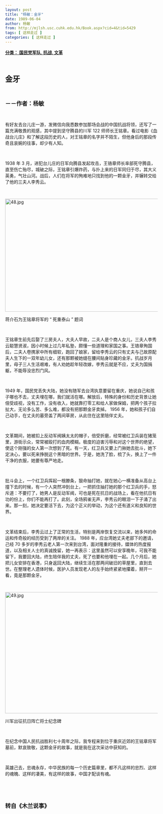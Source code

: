 ```yaml
---
layout: post
title: "杨敏：金牙"
date: 1989-06-04
author: 杨敏
from: http://mjlsh.usc.cuhk.edu.hk/Book.aspx?cid=4&tid=5429
tags: [ 这样走过 ]
categories: [ 这样走过 ]
---
```


<div style="margin: 15px 10px 10px 0px;">
 <div>
  <span id="ctl00_ContentPlaceHolder1_chapter1_SubjectLabel" style="font-weight:bold;text-decoration:underline;">
   分类： 国民党军队, 抗战, 文革
  </span>
 </div>
 <p class="p1">
  <b>
   <font size="5">
    <span class="s1">
    </span>
    <br/>
   </font>
  </b>
 </p>
 <p class="p2">
  <span class="s1">
   <b>
    <font size="5">
     金牙
    </font>
   </b>
  </span>
 </p>
 <p class="p1">
  <b>
   <font size="4">
    <span class="s1">
    </span>
    <br/>
   </font>
  </b>
 </p>
 <p class="p2">
  <span class="s1">
   <b>
    <font size="4">
     －－作者：杨敏
    </font>
   </b>
  </span>
 </p>
 <p class="p1">
  <span class="s1">
  </span>
  <br/>
 </p>
 <p class="p2">
  <span class="s1">
   有好友去台儿庄一游，发微信向我悉数参加那场会战的中国抗战将领，还写了一篇充满敬畏的观感，其中提到坚守腾县的川军
  </span>
  <span class="s2">
   122
  </span>
  <span class="s1">
   师师长王铭章。看过电影《血战台儿庄》和了解这段历史的人，对王铭章的名字并不陌生，但他身后的那段传奇且哀婉的往事，却少有人知。
  </span>
 </p>
 <p class="p1">
  <span class="s1">
  </span>
  <br/>
 </p>
 <p class="p2">
  <span class="s2">
   1938
  </span>
  <span class="s1">
   年
  </span>
  <span class="s2">
   3
  </span>
  <span class="s1">
   月，进犯台儿庄的日军向腾县发起攻击，王铬章师长率部死守腾县，直至伤亡殆尽，城破之际，王铭章引爆炸药，与扑上来的日军同归于尽，其大义英勇，气壮山河。战后，人们在将军的殉难地只找到他的一颗金牙，并辗转交给了他的三夫人李秀云。
  </span>
 </p>
 <p class="p1">
  <span class="s1">
  </span>
  <br/>
 </p>
 <p class="p3">
  <span class="s1">
   <img alt="48.jpg" border="0" height="364" src="/medias/contents/5429/48.jpg" width="550"/>
  </span>
 </p>
 <p class="p2">
  <span class="s1">
   蒋介石为王铭章将军的
  </span>
  <span class="s2">
   “
  </span>
  <span class="s1">
   死重泰山
  </span>
  <span class="s2">
   ”
  </span>
  <span class="s1">
   题词
  </span>
 </p>
 <p class="p1">
  <span class="s1">
  </span>
  <br/>
 </p>
 <p class="p2">
  <span class="s1">
   王铭章生前先后娶了三房夫人，大夫人早故，二夫人是个商人女儿，三夫人李秀云聪慧贤淑，因小时候上过几年私塾，颇懂一些道理和家国之事。王铬章殉国后，二夫人卷携家中所有细软，跑回了娘家，留给李秀云的只有丈夫与己故原配夫人生下的一双年幼儿女，还有那颗被她缝在腰间贴身珍藏的金牙。抗战岁月里，母子三人生活艰难，有人劝她趁年轻改嫁，李秀云就是不应，丈夫为国捐躯，不能辱没忠烈门风。
  </span>
 </p>
 <p class="p1">
  <span class="s1">
  </span>
  <br/>
 </p>
 <p class="p2">
  <span class="s2">
   1949
  </span>
  <span class="s1">
   年，国民党丢失大陆，她没有随军去台湾执意要留在重庆，她说自己和孩子哪也不去，丈夫埋在哪，我们就活在哪。解放后，特殊的身份和历史背景让她倍受歧视，没有工作，没有收入，她就靠打零工和给人家做保姆，把两个孩子拉扯大，无论多么苦、多么难，都没有把那颗金牙卖掉。
  </span>
  <span class="s2">
   1956
  </span>
  <span class="s1">
   年，她和孩子们自己动手，在丈夫的墓旁盖了两间草房，从此住在这里陪伴丈夫。
  </span>
 </p>
 <p class="p1">
  <span class="s1">
  </span>
  <br/>
 </p>
 <p class="p2">
  <span class="s1">
   文革期间，她被扣上反动军阀姨太太的帽子，倍受折磨，经常被红卫兵装在猪笼里，游街示众，常常被殴打的血肉模糊。极度的迫害污辱和对这个世界的绝望，使这个刚强的女人第一次想到了死。有一天，红卫兵又要上门揪她去批斗，她下定决心，要以死来挣脱这个黑暗的世界。于是，她洗了脸，梳了头，换上了一件干净的衣服，她要有尊严地走。
  </span>
 </p>
 <p class="p1">
  <span class="s1">
  </span>
  <br/>
 </p>
 <p class="p2">
  <span class="s1">
   批斗会上，一个红卫兵挥起一根滕条，狠命抽打她，就在她心一横准备从高台上撞下去的时候，有一个人突然冲到台上，一把抓住抽打她的那个红卫兵的手，怒斥道：不要打了，她男人是反动军阀，可也是死在抗日的战场上，看在他抗日有功的份上，你们不能再打了。此刻，全场鸦雀无声，李秀云的眼泪一下子涌了出来。那一刻，她决定要活下去，为这个正义的举动，为这个还有道义和良知的世界。
  </span>
 </p>
 <p class="p1">
  <span class="s1">
  </span>
  <br/>
 </p>
 <p class="p2">
  <span class="s1">
   文革结束后，李秀云过上了正常的生活，特别是两岸恢复交流以来，她多舛的命运和传奇般的经历受到了两岸的关注。
  </span>
  <span class="s2">
   1988
  </span>
  <span class="s1">
   年，应台湾她丈夫老部下的邀请，己经
  </span>
  <span class="s2">
   70
  </span>
  <span class="s1">
   多岁的李秀云老人第一次来到台湾，面对隆重的接待，媒体的热度报道，以及相关人士的真诚挽留，她一再表示：这里虽然可以安享晚年，可我不能留下，我要回大陆，终生陪伴我的丈夫，死了也要和他埋在一起。几个月后，她把儿女安排在香港，只身返回大陆，继续生活在那两间破旧的草屋里，直到去世。在整理老人遗体时候，医护人员发现老人的左手始终紧紧地攥着，掰开一看，竟是那颗金牙。
  </span>
 </p>
 <p class="p1">
  <span class="s1">
  </span>
  <br/>
 </p>
 <p class="p3">
  <span class="s1">
   <img alt="49.jpg" border="0" height="391" src="/medias/contents/5429/49.jpg" width="550"/>
  </span>
 </p>
 <p class="p2">
  <span class="s1">
   川军出征抗日阵亡将士纪念碑
  </span>
 </p>
 <p class="p1">
  <span class="s1">
  </span>
  <br/>
 </p>
 <p class="p2">
  <span class="s1">
   在纪念中国人民抗战胜利七十周年之际，我专程来到位于重庆近郊的王铭章将军墓前，默哀致敬，这颗金牙的故事，就是我在这次采访中获知的。
  </span>
 </p>
 <p class="p1">
  <span class="s1">
  </span>
  <br/>
 </p>
 <p class="p2">
  <span class="s1">
   英雄己去，忠魂永存，中华民族的每一个历史篇章里，都不凡这样的忠烈、这样的魂魄、这样的凄美，有这样的故事，中国才配谈有魂。
  </span>
 </p>
 <p class="p1">
  <span class="s1">
  </span>
  <br/>
 </p>
 <p class="p1">
  <b>
   <font size="4">
    <span class="s1">
    </span>
    <br/>
   </font>
  </b>
 </p>
 <p class="p2">
  <span class="s1">
   <b>
    <font size="4">
     转自《木兰说事》
    </font>
   </b>
  </span>
 </p>
</div>

